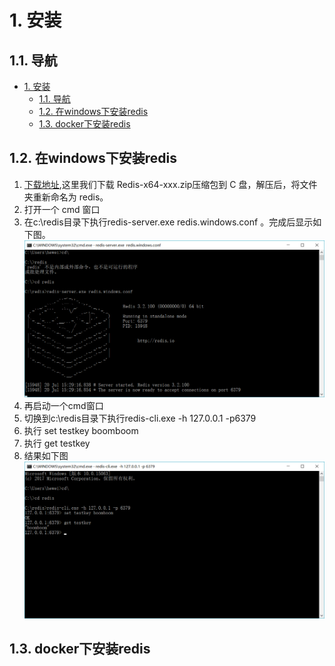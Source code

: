 # 1. 安装

## 1.1. 导航

<!-- TOC -->

- [1. 安装](#1-安装)
    - [1.1. 导航](#11-导航)
    - [1.2. 在windows下安装redis](#12-在windows下安装redis)
    - [1.3. docker下安装redis](#13-docker下安装redis)

<!-- /TOC -->

## 1.2. 在windows下安装redis

1. [下载地址](https://github.com/MSOpenTech/redis/releases),这里我们下载 Redis-x64-xxx.zip压缩包到 C 盘，解压后，将文件夹重新命名为 redis。  
2. 打开一个 cmd 窗口
3. 在c:\redis目录下执行redis-server.exe redis.windows.conf 。完成后显示如下图。
![img](https://github.com/heweigeng1/doc/blob/master/Redis/img/1.png)
4. 再启动一个cmd窗口
5. 切换到c:\redis目录下执行redis-cli.exe -h 127.0.0.1 -p6379
6. 执行 set testkey boomboom
7. 执行 get testkey
8. 结果如下图  
![img](https://github.com/heweigeng1/doc/blob/master/Redis/img/2.png)

## 1.3. docker下安装redis

